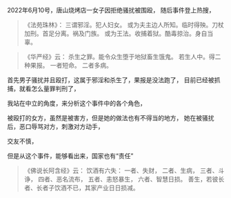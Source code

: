 2022年6月10号，唐山烧烤店一女子因拒绝骚扰被围殴，
随后事件登上热搜，

> 《法苑珠林》：
> 三谓邪淫。犯人妇女。
> 或为夫主边人所知。临时得殃。刀杖加刑。首足分离。祸及门族。
> 或为王法。收捕着狱。酷毒掠治。身自当辜。

> 《华严经》云： 
> 杀生之罪。能令众生堕于地狱畜生饿鬼。 
> 若生人中。得二种果报。 
> 一者短命。
> 二者多病。

首先男子骚扰并且殴打，这属于邪淫和杀生了，果报是没法跑了，
目前已经被抓捕，就看怎么量罪判刑了，

我站在中立的角度，来分析这个事件中的各个角色，

被殴打的女方，虽然是被害方，但是她的做法也有不得当的地方，
她在被骚扰后，恶口辱骂对方，刺激对方动手，

交友不慎，

但是从这个事件，能够看出来，国家也有“责任”

> 《佛说长阿含经》云：
>  饮酒有六失： 
> 一者、失财， 
> 二者、生病，
>  三者、斗诤， 
> 四者、恶名流布，
>  五者、恚怒暴生， 
> 六者、智慧日损。 
> 善生，若彼长者、长者子饮酒不已，其家产业日日损减。